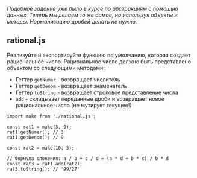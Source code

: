 *Подобное задание уже было в курсе по абстракциям с помощью данных. Теперь мы делаем то же самое, но используя объекты и методы. Нормализацию дробей делать не нужно.*

rational.js
-----------

Реализуйте и экспортируйте функцию по умолчанию, которая создает рациональное число. Рациональное число должно быть представлено объектом со следующими методами:

-   Геттер `getNumer` - возвращает числитель
-   Геттер `getDenom` - возвращает знаменатель
-   Геттер `toString` - возвращает строковое представление числа
-   `add` - складывает переданные дроби и возвращает новое рациональное число (не мутирует текущее!)

```
import make from './rational.js';

const rat1 = make(3, 9);
rat1.getNumer(); // 3
rat1.getDenom(); // 9

const rat2 = make(10, 3);

// Формула сложения: a / b + c / d = (a * d + b * c) / b * d
const rat3 = rat1.add(rat2);
rat3.toString(); // '99/27'
```